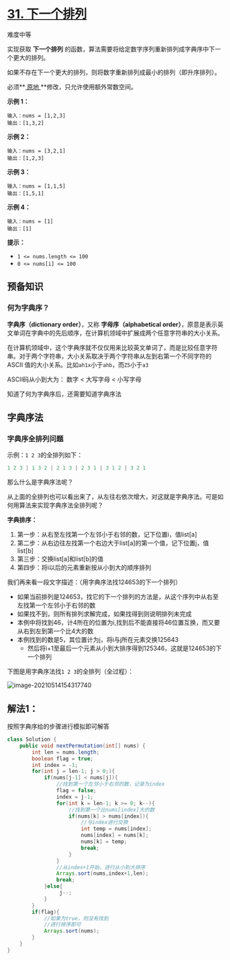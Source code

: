 # [31. 下一个排列](https://leetcode-cn.com/problems/next-permutation/)

难度中等

实现获取 **下一个排列** 的函数，算法需要将给定数字序列重新排列成字典序中下一个更大的排列。

如果不存在下一个更大的排列，则将数字重新排列成最小的排列（即升序排列）。

必须**[ 原地 ](https://baike.baidu.com/item/原地算法)**修改，只允许使用额外常数空间。

 

**示例 1：**

```
输入：nums = [1,2,3]
输出：[1,3,2]
```

**示例 2：**

```
输入：nums = [3,2,1]
输出：[1,2,3]
```

**示例 3：**

```
输入：nums = [1,1,5]
输出：[1,5,1]
```

**示例 4：**

```
输入：nums = [1]
输出：[1]
```

 

**提示：**

- `1 <= nums.length <= 100`
- `0 <= nums[i] <= 100`



## 预备知识

### 何为字典序？

**字典序（dictionary order）**，又称 **字母序（alphabetical order）**，原意是表示英文单词在字典中的先后顺序，在计算机领域中扩展成两个任意字符串的大小关系。

在计算机领域中，这个字典序就不仅仅用来比较英文单词了，而是比较任意字符串。对于两个字符串，大小关系取决于两个字符串从左到右第一个不同字符的 ASCII 值的大小关系。比如`ah1x`小于`ahb`，而`Z5`小于`a3`

ASCII码从小到大为： 数字 < 大写字母 < 小写字母

知道了何为字典序后，还需要知道字典序法

## 字典序法

### 字典序全排列问题

示例：`1 2 3`的全排列如下：

```c
1 2 3 | 1 3 2 | 2 1 3 | 2 3 1 | 3 1 2 | 3 2 1
```

那么什么是字典序法呢？

从上面的全排列也可以看出来了，从左往右依次增大，对这就是字典序法。可是如何用算法来实现字典序法全排列呢？

**字典排序：**

1. 第一步：从右至左找第一个左邻小于右邻的数，记下位置i，值list[a]
2. 第二步：从右边往左找第一个右边大于list[a]的第一个值，记下位置j，值list[b] 
3. 第三步：交换list[a]和list[b]的值
4. 第四步：将i以后的元素重新按从小到大的顺序排列

我们再来看一段文字描述：（用字典序法找124653的下一个排列）

- 如果当前排列是124653，找它的下一个排列的方法是，从这个序列中从右至左找第一个左邻小于右邻的数
- 如果找不到，则所有排列求解完成，如果找得到则说明排列未完成
- 本例中将找到46，计4所在的位置为i,找到后不能直接将46位置互换，而又要从右到左到第一个比4大的数
- 本例找到的数是5，其位置计为j，将i与j所在元素交换125643
    - 然后将i+1至最后一个元素从小到大排序得到125346，这就是124653的下一个排列

下图是用字典序法找`1 2 3`的全排列（全过程）：

![image-20210514154317740](https://happychan.oss-cn-shenzhen.aliyuncs.com/img/pic/20210514154319.png)

## 解法1：

按照字典序给的步骤进行模拟即可解答

```java
class Solution {
    public void nextPermutation(int[] nums) {
        int len = nums.length;
        boolean flag = true;
        int index = -1;
        for(int j = len-1; j > 0;){
            if(nums[j-1] < nums[j]){
                //找到第一个左邻小于右邻的数，记录为index
                flag = false;
                index = j-1;
                for(int k = len-1; k >= 0; k--){
                    //找到第一个比nums[index]大的数
                    if(nums[k] > nums[index]){
                        //与index进行交换
                        int temp = nums[index];
                        nums[index] = nums[k];
                        nums[k] = temp;
                        break;
                    }
                }
                //从index+1开始，进行从小到大排序
                Arrays.sort(nums,index+1,len);
                break;
            }else{
                 j--;
            }
        }
        if(flag){
            //如果为true，则没有找到
            //进行排序即可
            Arrays.sort(nums);
        }
    }
}
```

